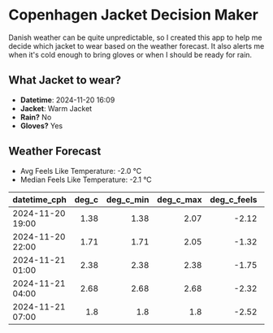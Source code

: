 
# Copenhagen Jacket Decision Maker

Danish weather can be quite unpredictable, so I created this app to help me decide which jacket to wear based on the weather forecast. 
It also alerts me when it's cold enough to bring gloves or when I should be ready for rain.

## What Jacket to wear?

- **Datetime**: 2024-11-20 16:09
- **Jacket**: Warm Jacket
- **Rain?** No
- **Gloves?** Yes

## Weather Forecast
- Avg Feels Like Temperature: -2.0 °C
- Median Feels Like Temperature: -2.1 °C

| datetime_cph     |   deg_c |   deg_c_min |   deg_c_max |   deg_c_feels | weather   | wind   | rain   |
|:-----------------|--------:|------------:|------------:|--------------:|:----------|:-------|:-------|
| 2024-11-20 19:00 |    1.38 |        1.38 |        2.07 |         -2.12 | Clouds    | Low    | None   |
| 2024-11-20 22:00 |    1.71 |        1.71 |        2.05 |         -1.32 | Snow      | Low    | None   |
| 2024-11-21 01:00 |    2.38 |        2.38 |        2.38 |         -1.75 | Snow      | Low    | None   |
| 2024-11-21 04:00 |    2.68 |        2.68 |        2.68 |         -2.32 | Snow      | Medium | None   |
| 2024-11-21 07:00 |    1.8  |        1.8  |        1.8  |         -2.52 | Clouds    | Low    | None   |
        